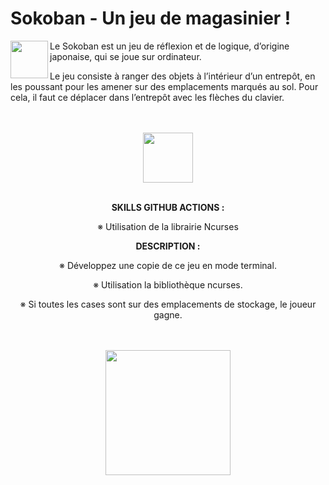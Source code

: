 # Sokoban - Un jeu de magasinier !

<img src="https://static.appvn.com/a/uploads/thumbnails/052017/sokoban-collection_icon.png" height=60 align="left">
<p>Le Sokoban est un jeu de réflexion et de logique, d’origine japonaise, qui se joue sur ordinateur.</p>
<p>Le jeu consiste à ranger des objets à l’intérieur d’un entrepôt, en les poussant pour les amener sur des emplacements marqués au sol.
Pour cela, il faut ce déplacer dans l’entrepôt avec les flèches du clavier.</p>
<br></br>
<div align="center">
  <img src="https://docplayer.fr/docs-images/54/34382486/images/1-0.png" height=80" align="center">
  <br></br>
  <p><b>SKILLS GITHUB ACTIONS :</b></p>
  <p>&#8251 Utilisation de la librairie Ncurses</p>
</div>

<div align="center">
  <p><b>DESCRIPTION :</b></p>
  <p>&#8251 Développez une copie de ce jeu en mode terminal.</p>
  <p>&#8251 Utilisation la bibliothèque ncurses.</p>
  <p>&#8251 Si toutes les cases sont sur des emplacements de stockage, le joueur gagne.</p>
</div>
<br></br>
<div align="center">
<img src="https://upload.wikimedia.org/wikipedia/commons/thumb/4/4b/Sokoban_ani.gif/108px-Sokoban_ani.gif" height=200 align="center">
</div>
